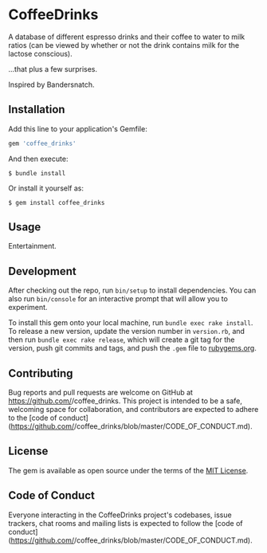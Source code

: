 # CoffeeDrinks

A database of different espresso drinks and their coffee to water to milk ratios (can be viewed by whether or not the drink contains milk for the lactose conscious).

...that plus a few surprises. 

Inspired by Bandersnatch.

## Installation

Add this line to your application's Gemfile:

```ruby
gem 'coffee_drinks'
```

And then execute:

    $ bundle install

Or install it yourself as:

    $ gem install coffee_drinks

## Usage

Entertainment.

## Development

After checking out the repo, run `bin/setup` to install dependencies. You can also run `bin/console` for an interactive prompt that will allow you to experiment.

To install this gem onto your local machine, run `bundle exec rake install`. To release a new version, update the version number in `version.rb`, and then run `bundle exec rake release`, which will create a git tag for the version, push git commits and tags, and push the `.gem` file to [rubygems.org](https://rubygems.org).

## Contributing

Bug reports and pull requests are welcome on GitHub at https://github.com/<github username>/coffee_drinks. This project is intended to be a safe, welcoming space for collaboration, and contributors are expected to adhere to the [code of conduct](https://github.com/<github username>/coffee_drinks/blob/master/CODE_OF_CONDUCT.md).


## License

The gem is available as open source under the terms of the [MIT License](https://opensource.org/licenses/MIT).

## Code of Conduct

Everyone interacting in the CoffeeDrinks project's codebases, issue trackers, chat rooms and mailing lists is expected to follow the [code of conduct](https://github.com/<github username>/coffee_drinks/blob/master/CODE_OF_CONDUCT.md).
